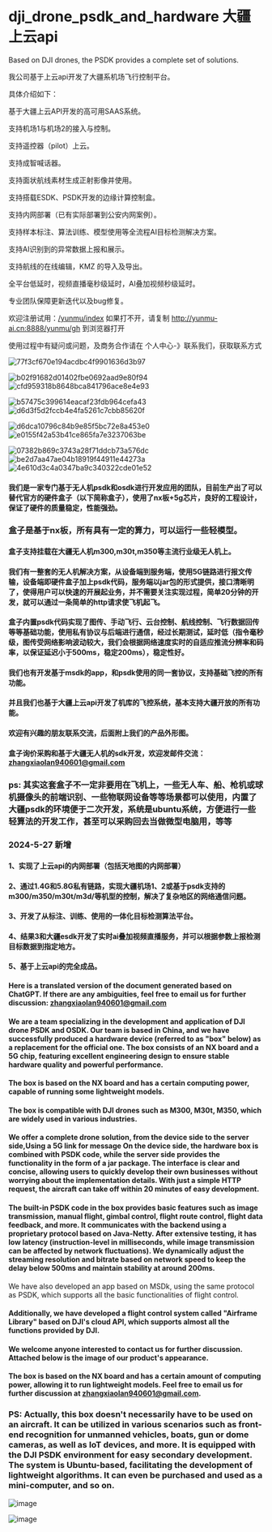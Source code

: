 # dji_drone_psdk_and_hardware 大疆上云api
Based on DJI drones, the PSDK provides a complete set of solutions. 


我公司基于上云api开发了大疆系机场飞行控制平台。

具体介绍如下：

基于大疆上云API开发的高可用SAAS系统。

支持机场1与机场2的接入与控制。

支持遥控器（pilot）上云。

支持成智喊话器。

支持面状航线素材生成正射影像并使用。

支持搭载ESDK、PSDK开发的边缘计算控制盒。

支持内网部署（已有实际部署到公安内网案例）。

支持样本标注、算法训练、模型使用等全流程AI目标检测解决方案。

支持AI识别到的异常数据上报和展示。

支持航线的在线编辑，KMZ 的导入及导出。

全平台低延时，视频直播毫秒级延时，AI叠加视频秒级延时。

专业团队保障更新迭代以及bug修复。

欢迎注册试用：[/yunmu/index](http://yunmu-ai.cn:8888/yunmu/gh)
如果打不开，请复制 http://yunmu-ai.cn:8888/yunmu/gh 到浏览器打开

使用过程中有疑问或问题，及商务合作请在 个人中心-》联系我们，获取联系方式


![77f3cf670e194acdbc4f9901636d3b97](https://github.com/user-attachments/assets/849f85ae-417e-41eb-a7d0-958a10e10148)

![b02f91682d01402fbe0692aad9e80f94](https://github.com/user-attachments/assets/3be6943c-5b95-4eb6-ba0f-e77737bdcfc8)
![cfd959318b8648bca841796ace8e4e93](https://github.com/user-attachments/assets/581126fe-8cc5-455e-82c9-df4ab2fbcb75)

![b57475c399614eacaf23fdb964cefa43](https://github.com/user-attachments/assets/180e69b6-165a-4573-9f92-6926c6335819)
![d6d3f5d2fccb4e4fa5261c7cbb85620f](https://github.com/user-attachments/assets/27612c14-bd3e-41ca-acd3-837043c78e1a)

![d6dca10796c84b9e85f5bc72e8a453e0](https://github.com/user-attachments/assets/6767a6e9-158b-499f-a20b-bae751417546)
![e0155f42a53b41ce865fa7e3237063be](https://github.com/user-attachments/assets/8ed35ef6-192e-4820-be39-52564cd00931)

![07382b869c3743a28f71ddcb73a576dc](https://github.com/user-attachments/assets/aa240df5-6e87-43a0-8de3-1cdea05770ff)
![be2d7aa47ae04b18919f44911e44273a](https://github.com/user-attachments/assets/6a7c7805-363a-4269-8bef-d27ec8bfef6b)
![4e610d3c4a0347ba9c340322cde01e52](https://github.com/user-attachments/assets/b256cdd2-eae5-4324-b15e-b75351fece7a)


#### 我们是一家专门基于无人机psdk和osdk进行开发应用的团队，目前生产出了可以替代官方的硬件盒子（以下简称盒子），使用了nx板+5g芯片，良好的工程设计，保证了硬件的质量稳定，性能强劲。
### 盒子是基于nx板，所有具有一定的算力，可以运行一些轻模型。
#### 盒子支持挂载在大疆无人机m300,m30t,m350等主流行业级无人机上。
#### 我们有一整套的无人机解决方案，从设备端到服务端，使用5G链路进行报文传输，设备端即硬件盒子加上psdk代码，服务端以jar包的形式提供，接口清晰明了，使得用户可以快速的开展起业务，并不需要关注实现过程，简单20分钟的开发，就可以通过一条简单的http请求使飞机起飞。
#### 盒子内置psdk代码实现了图传、手动飞行、云台控制、航线控制、飞行数据回传等等基础功能，使用私有协议与后端进行通信，经过长期测试，延时低（指令毫秒级，图传受网络影响波动较大，我们会根据网络速度实时的自适应推流分辨率和码率，以保证延迟小于500ms，稳定200ms），稳定性好。
#### 我们也有开发基于msdk的app，和psdk使用的同一套协议，支持基础飞控的所有功能。
#### 并且我们也基于大疆上云api开发了机库的飞控系统，基本支持大疆开放的所有功能。
#### 欢迎有兴趣的朋友联系交流，后面附上我们的产品外形图。
#### 盒子询价采购和基于大疆无人机的sdk开发，欢迎发邮件交流：zhangxiaolan940601@gmail.com
### ps: 其实这套盒子不一定非要用在飞机上，一些无人车、船、枪机或球机摄像头的前端识别、一些物联网设备等等场景都可以使用，内置了大疆psdk的环境便于二次开发，系统是ubuntu系统，方便进行一些轻算法的开发工作，甚至可以采购回去当做微型电脑用，等等

### 2024-5-27 新增
#### 1、实现了上云api的内网部署（包括天地图的内网部署）
#### 2、通过1.4G和5.8G私有链路，实现大疆机场1、2或基于psdk支持的m300/m350/m30t/m3d/等机型的控制，解决了复杂地区的网络通信问题。
#### 3、开发了从标注、训练、使用的一体化目标检测算法平台。
#### 4、结果3和大疆esdk开发了实时ai叠加视频直播服务，并可以根据参数上报检测目标数据到指定地方。
#### 5、基于上云api的完全成品。


#### Here is a translated version of the document generated based on ChatGPT. If there are any ambiguities, feel free to email us for further discussion: zhangxiaolan940601@gmail.com

#### We are a team specializing in the development and application of DJI drone PSDK and OSDK. Our team is based in China, and we have successfully produced a hardware device (referred to as "box" below) as a replacement for the official one. The box consists of an NX board and a 5G chip, featuring excellent engineering design to ensure stable hardware quality and powerful performance.
#### The box is based on the NX board and has a certain computing power, capable of running some lightweight models.
#### The box is compatible with DJI drones such as M300, M30t, M350, which are widely used in various industries.
#### We offer a complete drone solution, from the device side to the server side,Using a 5G link for message On the device side, the hardware box is combined with PSDK code, while the server side provides the functionality in the form of a jar package. The interface is clear and concise, allowing users to quickly develop their own businesses without worrying about the implementation details. With just a simple HTTP request, the aircraft can take off within 20 minutes of easy development.
#### The built-in PSDK code in the box provides basic features such as image transmission, manual flight, gimbal control, flight route control, flight data feedback, and more. It communicates with the backend using a proprietary protocol based on Java-Netty. After extensive testing, it has low latency (instruction-level in milliseconds, while image transmission can be affected by network fluctuations). We dynamically adjust the streaming resolution and bitrate based on network speed to keep the delay below 500ms and maintain stability at around 200ms.
We have also developed an app based on MSDk, using the same protocol as PSDK, which supports all the basic functionalities of flight control.
#### Additionally, we have developed a flight control system called "Airframe Library" based on DJI's cloud API, which supports almost all the functions provided by DJI.
#### We welcome anyone interested to contact us for further discussion. Attached below is the image of our product's appearance.
#### The box is based on the NX board and has a certain amount of computing power, allowing it to run lightweight models. Feel free to email us for further discussion at zhangxiaolan940601@gmail.com.

### PS: Actually, this box doesn't necessarily have to be used on an aircraft. It can be utilized in various scenarios such as front-end recognition for unmanned vehicles, boats, gun or dome cameras, as well as IoT devices, and more. It is equipped with the DJI PSDK environment for easy secondary development. The system is Ubuntu-based, facilitating the development of lightweight algorithms. It can even be purchased and used as a mini-computer, and so on.

![image](https://github.com/zhang7249/dji_drone_psdk_and_hardware/assets/23712584/ef4731e8-b919-4d8d-82c6-9460c5cf85e7)

![image](https://github.com/zhang7249/dji_drone_psdk_and_hardware/assets/23712584/da895db5-72d8-4c0a-8ef2-fd41fe7a5b5f)




